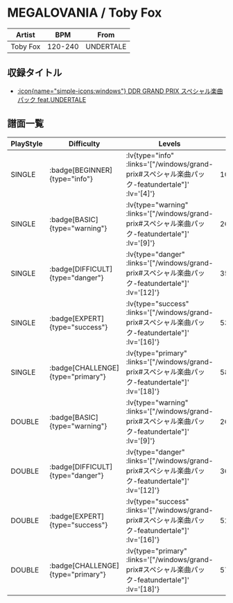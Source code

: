 # MEGALOVANIA / Toby Fox

|Artist|BPM|From|
|------|---|----|
|Toby Fox|120-240|UNDERTALE|

## 収録タイトル

- [ :icon{name="simple-icons:windows"} DDR GRAND PRIX スペシャル楽曲パック feat.UNDERTALE](/windows/grand-prix#スペシャル楽曲パック-featundertale)

## 譜面一覧

|PlayStyle|Difficulty|Levels|Notes|Movie|
|---------|----------|------|-----|-----|
|SINGLE| :badge[BEGINNER]{type="info"} | :lv{type="info" :links='["/windows/grand-prix#スペシャル楽曲パック-featundertale"]' :lv='[4]'} |106/8||
|SINGLE| :badge[BASIC]{type="warning"} | :lv{type="warning" :links='["/windows/grand-prix#スペシャル楽曲パック-featundertale"]' :lv='[9]'} |260/32||
|SINGLE| :badge[DIFFICULT]{type="danger"} | :lv{type="danger" :links='["/windows/grand-prix#スペシャル楽曲パック-featundertale"]' :lv='[12]'} |351/30(30)||
|SINGLE| :badge[EXPERT]{type="success"} | :lv{type="success" :links='["/windows/grand-prix#スペシャル楽曲パック-featundertale"]' :lv='[16]'} |533/120(36)||
|SINGLE| :badge[CHALLENGE]{type="primary"} | :lv{type="primary" :links='["/windows/grand-prix#スペシャル楽曲パック-featundertale"]' :lv='[18]'} |581/115(116)||
|DOUBLE| :badge[BASIC]{type="warning"} | :lv{type="warning" :links='["/windows/grand-prix#スペシャル楽曲パック-featundertale"]' :lv='[9]'} |260/32||
|DOUBLE| :badge[DIFFICULT]{type="danger"} | :lv{type="danger" :links='["/windows/grand-prix#スペシャル楽曲パック-featundertale"]' :lv='[12]'} |361/31(94)||
|DOUBLE| :badge[EXPERT]{type="success"} | :lv{type="success" :links='["/windows/grand-prix#スペシャル楽曲パック-featundertale"]' :lv='[16]'} |527/109(229)||
|DOUBLE| :badge[CHALLENGE]{type="primary"} | :lv{type="primary" :links='["/windows/grand-prix#スペシャル楽曲パック-featundertale"]' :lv='[18]'} |575/115(266)||
